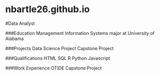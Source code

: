 # nbartle26.github.io

#Data Analyst

###Education
Management Information Systems major at University of Alabama

###Projects
Data Science Project
Capstone Project

###Qualifications
HTML
SQL
R
Python
Javascript

###Work Experience
OTIDE Capstone Project
